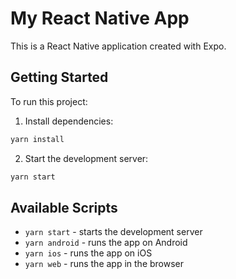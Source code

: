 # My React Native App

This is a React Native application created with Expo.

## Getting Started

To run this project:

1. Install dependencies:
```bash
yarn install
```

2. Start the development server:
```bash
yarn start
```

## Available Scripts

- `yarn start` - starts the development server
- `yarn android` - runs the app on Android
- `yarn ios` - runs the app on iOS
- `yarn web` - runs the app in the browser